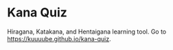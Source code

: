 # Kana Quiz

Hiragana, Katakana, and Hentaigana learning tool. Go to https://kuuuube.github.io/kana-quiz.
